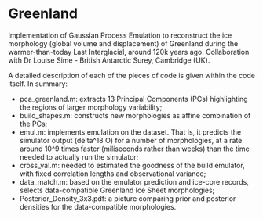 # Greenland
Implementation of Gaussian Process Emulation to reconstruct the ice morphology (global volume and displacement) of Greenland during the warmer-than-today Last Interglacial, around 120k years ago. Collaboration with Dr Louise Sime - British Antarctic Surey, Cambridge (UK).

A detailed description of each of the pieces of code is given within the code itself. In summary:
- pca_greenland.m: extracts 13 Principal Components (PCs) highlighting the regions of larger morphology variability;
- build_shapes.m:  constructs new morphologies as affine combination of the PCs;
- emul.m:          implements emulation on the dataset. That is, it predicts the simulator output (delta^18 O) for a number of morphologies, at a rate around 10^9 times faster (miliseconds rather than weeks) than the time needed to actually run the simulator;
- cross_val.m:     needed to estimated the goodness of the build emulator, with fixed correlation lengths and observational variance;
- data_match.m:    based on the emulator prediction and ice-core records, selects data-compatible Greenland Ice Sheet morphologies;
- Posterior_Density_3x3.pdf: a picture comparing prior and posterior densities for the data-compatible morphologies.
